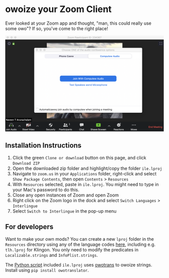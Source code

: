 # owoize your Zoom Client

Ever looked at your Zoom app and thought, "man, this could really use some owo"? If so, you've come to the right place!

![screenshot](https://github.com/naveenarun/Zoom-OWO-Mod-Mac-/blob/master/screenshot.png)

## Installation Instructions

1. Click the green `Clone or download` button on this page, and click `Download ZIP`
2. Open the downloaded zip folder and highlight/copy the folder `ile.lproj`
3. Navigate to `zoom.us` in your `Applications` folder, right-click and select `Show Package Contents`, then open `Contents` > `Resources`
4. With `Resources` selected, paste in `ile.lproj`. You might need to type in your Mac's password to do this.
5. Close any open instances of Zoom and open Zoom
6. Right click on the Zoom logo in the dock and select `Switch Languages` > `Interlingue`
7. Select `Switch to Interlingue` in the pop-up menu

## For developers

Want to make your own mods? You can create a new `lproj` folder in the `Resources` directory using any of the language codes [here](http://www.loc.gov/standards/iso639-2/php/English_list.php), including e.g. `tlh.lproj` for Klingon. You only need to modify the predicates in `Localizable.strings` and `InfoPlist.strings`.

The [Python script](https://github.com/naveenarun/Zoom-OWO-Mod-Mac-/blob/master/ile.lproj/owoize.py) included `ile.lproj` uses [owotrans](https://github.com/usvimal/owotrans) to owoize strings. Install using `pip install owotranslator`.
